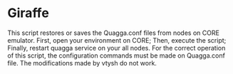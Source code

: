 # Giraffe
This script restores or saves the Quagga.conf files from nodes on CORE emulator. First, open your environment on CORE; Then, execute the script; Finally, restart quagga service on your all nodes.
For the correct operation of this script, the configuration commands must be made on Quagga.conf file. The modifications made by vtysh do not work.
